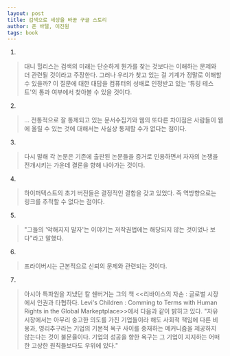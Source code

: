 ```yaml
---
layout: post
title: 검색으로 세상을 바꾼 구글 스토리
author: 존 바텔, 이진원
tags: book
---
```


1. 
> 대니 힐리스는 검색의 미래는 단순하게 뭔가를 찾는 것보다는 이해하는 문제와 더 관련될 것이라고 주장한다. 그러나 우리가 찾고 있는 걸 기계가 정말로 이해할 수 있을까? 이 질문에 대한 대답을 컴퓨터의 성배로 인정받고 있는 '튜링 테스트'의 통과 여부에서 찾아볼 수 있을 것이다.

2. 
> ... 전통적으로 잘 통제되고 있는 문서수집기와 웹의 또다른 차이점은 사람들이 웹에 올릴 수 있는 것에 대해서는 사실상 통제할 수가 없다는 점이다.

3. 
> 다시 말해 각 논문은 기존에 출판된 논문들을 증거로 인용하면서 자자의 논쟁을 전개시키는 가운데 결론을 향해 나아가는 것이다.
 
4. 
> 하이퍼텍스트의 초기 버전들은 결정적인 결합을 갖고 있었다. 즉 역방향으로는 링크를 추적할 수 없다는 점이다.
 
5. 
> "그들의 '악해지지 말자'는 이야기는 저작권법에는 해당되지 않는 것이었나 보다"라고 말했다.
 
6. 
> 프라이버시는 근본적으로 신뢰의 문제와 관련되는 것이다.

7. 
> 아시아 특파원을 지냈던 칼 쉔버거는 그의 책 <<리바이스의 자손 : 글로벌 시장에서 인권과 타협하다. Levi's Children : Comming to Terms with Human Rights in the Global Markeptplace>>에서 다음과 같이 밝히고 있다. "자유시장에서는 아무리 숭고한 의도를 가진 기업들이라 해도 사회적 책임에 다른 비용과, 영리추구라는 기업의 기본적 욕구 사이를 중재하는 메커니즘을 제공하지 않는다는 것이 불문율이다. 기업의 성공을 향한 욕구는 그 기업이 지지하는 어떠한 고상한 원칙들보다도 우위에 있다."
